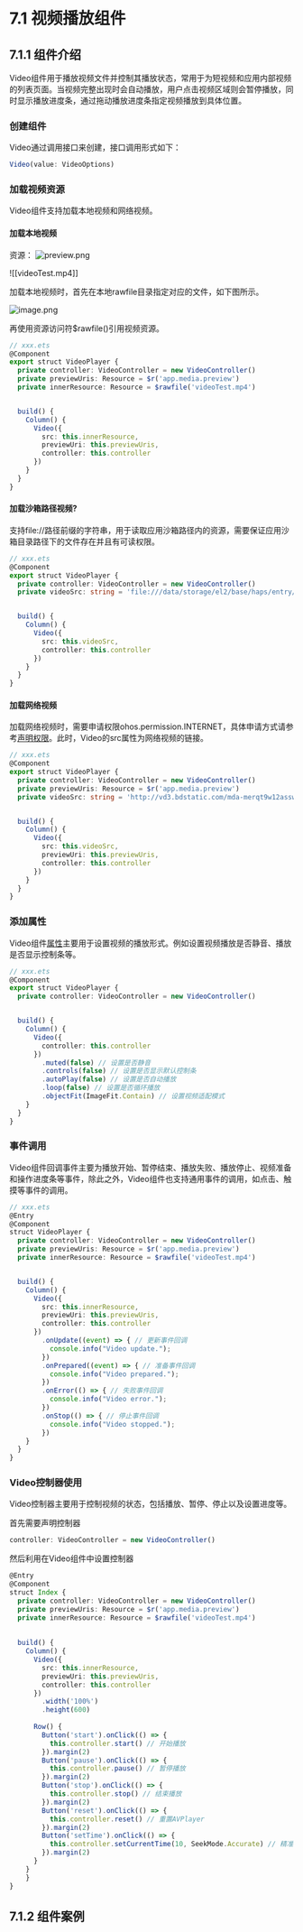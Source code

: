 # 7.1 视频播放组件
## 7.1.1 组件介绍
Video组件用于播放视频文件并控制其播放状态，常用于为短视频和应用内部视频的列表页面。当视频完整出现时会自动播放，用户点击视频区域则会暂停播放，同时显示播放进度条，通过拖动播放进度条指定视频播放到具体位置。
### 创建组件
Video通过调用接口来创建，接口调用形式如下：
```ts
Video(value: VideoOptions)
```
### 加载视频资源
Video组件支持加载本地视频和网络视频。
#### 加载本地视频

资源：
![preview.png](https://harmonyos-1256472033.cos.ap-shanghai.myqcloud.com/20250512230531872.png)

![[videoTest.mp4]]

加载本地视频时，首先在本地rawfile目录指定对应的文件，如下图所示。

![image.png](https://harmonyos-1256472033.cos.ap-shanghai.myqcloud.com/20250512222605483.png)

再使用资源访问符$rawfile()引用视频资源。
```ts
// xxx.ets
@Component
export struct VideoPlayer {
  private controller: VideoController = new VideoController()
  private previewUris: Resource = $r('app.media.preview')
  private innerResource: Resource = $rawfile('videoTest.mp4')


  build() {
    Column() {
      Video({
        src: this.innerResource,
        previewUri: this.previewUris,
        controller: this.controller
      })
    }
  }
}
```

#### 加载沙箱路径视频?

支持file://路径前缀的字符串，用于读取应用沙箱路径内的资源，需要保证应用沙箱目录路径下的文件存在并且有可读权限。

```ts
// xxx.ets
@Component
export struct VideoPlayer {
  private controller: VideoController = new VideoController()
  private videoSrc: string = 'file:///data/storage/el2/base/haps/entry/files/show.mp4'


  build() {
    Column() {
      Video({
        src: this.videoSrc,
        controller: this.controller
      })
    }
  }
}
```
#### 加载网络视频

加载网络视频时，需要申请权限ohos.permission.INTERNET，具体申请方式请参考[声明权限](https://developer.huawei.com/consumer/cn/doc/harmonyos-guides/declare-permissions)。此时，Video的src属性为网络视频的链接。

```ts
// xxx.ets
@Component
export struct VideoPlayer {
  private controller: VideoController = new VideoController()
  private previewUris: Resource = $r('app.media.preview')
  private videoSrc: string = 'http://vd3.bdstatic.com/mda-merqt9w12asswjse/360p/h264/1622050246127682391/mda-merqt9w12asswjse.mp4' // 使用时请替换为实际视频加载网址


  build() {
    Column() {
      Video({
        src: this.videoSrc,
        previewUri: this.previewUris,
        controller: this.controller
      })
    }
  }
}
```

### 添加属性

Video组件[属性](https://developer.huawei.com/consumer/cn/doc/harmonyos-references/ts-media-components-video#%E5%B1%9E%E6%80%A7)主要用于设置视频的播放形式。例如设置视频播放是否静音、播放是否显示控制条等。

```ts
// xxx.ets
@Component
export struct VideoPlayer {
  private controller: VideoController = new VideoController()


  build() {
    Column() {
      Video({
        controller: this.controller
      })
        .muted(false) // 设置是否静音
        .controls(false) // 设置是否显示默认控制条
        .autoPlay(false) // 设置是否自动播放
        .loop(false) // 设置是否循环播放
        .objectFit(ImageFit.Contain) // 设置视频适配模式
    }
  }
}
```

### 事件调用

Video组件回调事件主要为播放开始、暂停结束、播放失败、播放停止、视频准备和操作进度条等事件，除此之外，Video组件也支持通用事件的调用，如点击、触摸等事件的调用。

```ts
// xxx.ets
@Entry
@Component
struct VideoPlayer {
  private controller: VideoController = new VideoController()
  private previewUris: Resource = $r('app.media.preview')
  private innerResource: Resource = $rawfile('videoTest.mp4')


  build() {
    Column() {
      Video({
        src: this.innerResource,
        previewUri: this.previewUris,
        controller: this.controller
      })
        .onUpdate((event) => { // 更新事件回调
          console.info("Video update.");
        })
        .onPrepared((event) => { // 准备事件回调
          console.info("Video prepared.");
        })
        .onError(() => { // 失败事件回调
          console.info("Video error.");
        })
        .onStop(() => { // 停止事件回调
          console.info("Video stopped.");
        })
    }
  }
}
```

### Video控制器使用

Video控制器主要用于控制视频的状态，包括播放、暂停、停止以及设置进度等。

首先需要声明控制器
```ts
controller: VideoController = new VideoController()
```

然后利用在Video组件中设置控制器

```ts
@Entry  
@Component  
struct Index {  
  private controller: VideoController = new VideoController()  
  private previewUris: Resource = $r('app.media.preview')  
  private innerResource: Resource = $rawfile('videoTest.mp4')
  
  
  build() {  
    Column() {  
      Video({  
        src: this.innerResource,  
        previewUri: this.previewUris,  
        controller: this.controller  
      })  
        .width('100%')  
        .height(600)  
  
      Row() {  
        Button('start').onClick(() => {  
          this.controller.start() // 开始播放  
        }).margin(2)  
        Button('pause').onClick(() => {  
          this.controller.pause() // 暂停播放  
        }).margin(2)  
        Button('stop').onClick(() => {  
          this.controller.stop() // 结束播放  
        }).margin(2)  
        Button('reset').onClick(() => {  
          this.controller.reset() // 重置AVPlayer  
        }).margin(2)  
        Button('setTime').onClick(() => {  
          this.controller.setCurrentTime(10, SeekMode.Accurate) // 精准跳转到视频的10s位置  
        }).margin(2)  
      }  
    }  
	}
}
```

## 7.1.2 组件案例